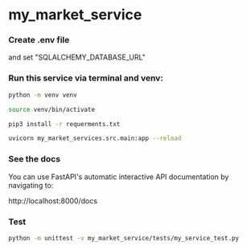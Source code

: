 # my_market_service

### Create .env file

and set "SQLALCHEMY_DATABASE_URL"

### Run this service via terminal and venv:

```bash
python -m venv venv

source venv/bin/activate

pip3 install -r requerments.txt

uvicorn my_market_services.src.main:app --reload
```

### See the docs

You can use FastAPI's automatic interactive API documentation by navigating to:

http://localhost:8000/docs

### Test

```bash
python -m unittest -v my_market_service/tests/my_service_test.py
```
